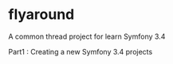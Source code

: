 flyaround
=========

A common thread  project for learn Symfony 3.4 

Part1 : Creating a new Symfony 3.4 projects
